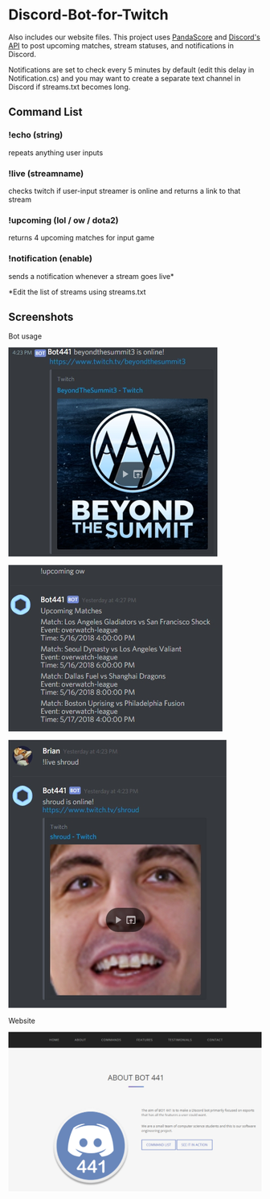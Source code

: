 # Discord-Bot-for-Twitch
Also includes our website files. This project uses [PandaScore](https://developers.pandascore.co/) and [Discord's API](https://discordapp.com/developers/docs/intro) to post upcoming matches, stream statuses, and notifications in Discord. 

Notifications are set to check every 5 minutes by default (edit this delay in Notification.cs) and you may want to create a separate text channel in Discord if streams.txt becomes long.

## Command List

### !echo (string)
repeats anything user inputs
### !live (streamname)
checks twitch if user-input streamer is online and returns a link to that stream
### !upcoming (lol / ow / dota2)
returns 4 upcoming matches for input game
### !notification (enable)
sends a notification whenever a stream goes live*

*Edit the list of streams using streams.txt

## Screenshots

Bot usage

![alt text](https://github.com/shafergrytness/Discord-Bot-for-Twitch/blob/master/Screenshots/07-large.jpg "Notification command")

![alt text](https://github.com/shafergrytness/Discord-Bot-for-Twitch/blob/master/Screenshots/05-large.jpg "Upcoming command")

![alt text](https://github.com/shafergrytness/Discord-Bot-for-Twitch/blob/master/Screenshots/03-large.jpg "Live command")

Website

![alt text](https://github.com/shafergrytness/Discord-Bot-for-Twitch/blob/master/Screenshots/website.png "Website")
